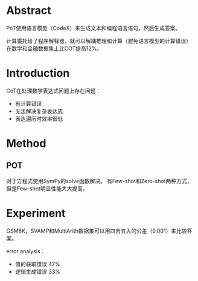 # Abstract
PoT使用语言模型（CodeX）来生成文本和编程语言语句，然后生成答案。

计算委托给了程序解释器，就可以解耦推理和计算（避免语言模型的计算错误）
在数学和金融数据集上比COT提高12%。
# Introduction
CoT在处理数学表达式问题上存在问题：
- 有计算错误
- 无法解决复杂表达式
- 表达遍历时效率很低
# Method
## POT
对于方程式使用SymPy的solve函数解决。
有Few-shot和Zero-shot两种方式，但是Few-shot明显性能大大提高。
# Experiment
GSM8K，SVAMP和MultiArith数据集可以用四舍五入的公差（0.001）来比较答案。

error analysis：
- 值的获取错误 47%
- 逻辑生成错误 33%
